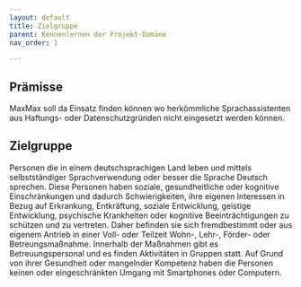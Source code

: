 ```yaml
---
layout: default
title: Zielgruppe
parent: Kennenlernen der Projekt-Domäne
nav_order: 1

---
```

## Prämisse
MaxMax soll da Einsatz finden können wo herkömmliche Sprachassistenten aus Haftungs- oder Datenschutzgründen nicht eingesetzt werden können. 

## Zielgruppe
Personen die in einem deutschsprachigen Land leben und mittels selbstständiger Sprachverwendung oder besser die Sprache Deutsch sprechen. Diese Personen haben soziale, gesundheitliche oder kognitive Einschränkungen und dadurch Schwierigkeiten, ihre eigenen Interessen in Bezug auf Erkrankung, Entkräftung, soziale Entwicklung, geistige Entwicklung, psychische Krankheiten oder kognitive Beeinträchtigungen zu schützen und zu vertreten. Daher befinden sie sich fremdbestimmt oder aus eigenem Antrieb in einer Voll- oder Teilzeit Wohn-, Lehr-, Förder- oder Betreungsmaßnahme. Innerhalb der Maßnahmen gibt es Betreuungspersonal und es finden Aktivitäten in Gruppen statt. Auf Grund von ihrer Gesundheit oder mangelnder Kompetenz haben die Personen keinen oder eingeschränkten Umgang mit Smartphones oder Computern. 
